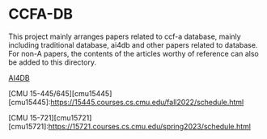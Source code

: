 # CCFA-DB
This project mainly arranges papers related to ccf-a database, mainly including traditional database, ai4db and other papers related to database. 
For non-A papers, the contents of the articles worthy of reference can also be added to this directory.

[AI4DB][ai4db]

[ai4db]:https://github.com/LumingSun/ML4DB-paper-list

[CMU 15-445/645][cmu15445]
[cmu15445]:https://15445.courses.cs.cmu.edu/fall2022/schedule.html

[CMU 15-721][cmu15721]
[cmu15721]:https://15721.courses.cs.cmu.edu/spring2023/schedule.html